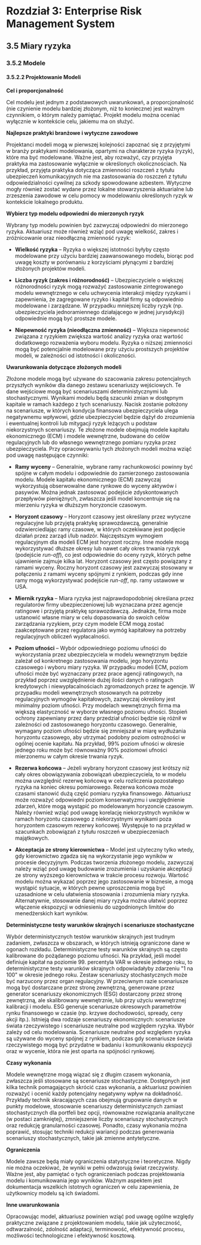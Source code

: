 # Rozdział 3: Enterprise Risk Management System

## 3.5 Miary ryzyka

### 3.5.2 Modele

#### 3.5.2.2 Projektowanie Modeli

**Cel i proporcjonalność**

Cel modelu jest jednym z podstawowych uwarunkowań, a proporcjonalność (nie czynienie modelu bardziej złożonym, niż to konieczne) jest ważnym czynnikiem, o którym należy pamiętać. Projekt modelu można oceniać wyłącznie w kontekście celu, jakiemu ma on służyć.

**Najlepsze praktyki branżowe i wytyczne zawodowe**

Projektanci modeli mogą w pierwszej kolejności zapoznać się z przyjętymi w branży praktykami modelowania, opartymi na charakterze ryzyka (ryzyk), które ma być modelowane. Ważne jest, aby rozważyć, czy przyjęta praktyka ma zastosowanie wyłącznie w określonych okolicznościach. Na przykład, przyjęta praktyka dotycząca zmienności roszczeń z tytułu ubezpieczeń komunikacyjnych nie ma zastosowania do roszczeń z tytułu odpowiedzialności cywilnej za szkody spowodowane azbestem. Wytyczne mogły również zostać wydane przez lokalne stowarzyszenia aktuarialne lub zrzeszenia zawodowe w celu pomocy w modelowaniu określonych ryzyk w kontekście lokalnego produktu.

**Wybierz typ modelu odpowiedni do mierzonych ryzyk**

Wybrany typ modelu powinien być zazwyczaj odpowiedni do mierzonego ryzyka. Aktuariusz może również wziąć pod uwagę wielkość, zakres i zróżnicowanie oraz nieodłączną zmienność ryzyk:

* **Wielkość ryzyka** – Ryzyka o większej istotności byłyby często modelowane przy użyciu bardziej zaawansowanego modelu, biorąc pod uwagę koszty w porównaniu z korzyściami płynącymi z bardziej złożonych projektów modeli.

* **Liczba ryzyk (zakres i różnorodność)** – Ubezpieczyciele o większej różnorodności ryzyk mogą rozważyć zastosowanie zintegrowanego modelu wewnętrznego w celu uchwycenia interakcji między ryzykami i zapewnienia, że zagregowane ryzyko i kapitał firmy są odpowiednio modelowane i zarządzane. W przypadku mniejszej liczby ryzyk (np. ubezpieczyciela jednoramiennego działającego w jednej jurysdykcji) odpowiednie mogą być prostsze modele.

* **Niepewność ryzyka (nieodłączna zmienność)** – Większa niepewność związana z ryzykiem zwiększa wartość analizy ryzyka oraz wartość dodatkowego rozważenia wyboru modelu. Ryzyka o niższej zmienności mogą być potencjalnie modelowane przy użyciu prostszych projektów modeli, w zależności od istotności i okoliczności.

**Uwarunkowania dotyczące złożonych modeli**

Złożone modele mogą być używane do szacowania zakresu potencjalnych przyszłych wyników dla danego zestawu scenariuszy wejściowych. Te dane wejściowe mogą być scenariuszami deterministycznymi lub stochastycznymi. Wynikami modelu będą szacunki zmian w dostępnym kapitale w ramach każdego z tych scenariuszy. Nacisk zostanie położony na scenariusze, w których kondycja finansowa ubezpieczyciela ulega negatywnemu wpływowi, gdzie ubezpieczyciel będzie dążył do zrozumienia i ewentualnej kontroli lub mitygacji ryzyk leżących u podstaw niekorzystnych scenariuszy. Te złożone modele obejmują modele kapitału ekonomicznego (ECM) i modele wewnętrzne, budowane do celów regulacyjnych lub do własnego wewnętrznego pomiaru ryzyka przez ubezpieczyciela. Przy opracowywaniu tych złożonych modeli można wziąć pod uwagę następujące czynniki:

* **Ramy wyceny** – Generalnie, wybrane ramy rachunkowości powinny być spójne w całym modelu i odpowiednie do zamierzonego zastosowania modelu. Modele kapitału ekonomicznego (ECM) zazwyczaj wykorzystują obserwowalne dane rynkowe do wyceny aktywów i pasywów. Można jednak zastosować podejście zdyskontowanych przepływów pieniężnych, zwłaszcza jeśli model koncentruje się na mierzeniu ryzyka w dłuższym horyzoncie czasowym.

* **Horyzont czasowy** – Horyzont czasowy jest określany przez wytyczne regulacyjne lub przyjętą praktykę sprawozdawczą, generalnie odzwierciedlając ramy czasowe, w których oczekiwane jest podjęcie działań przez zarząd i/lub nadzór. Najczęstszym wymogiem regulacyjnym dla modeli ECM jest horyzont roczny. Inne modele mogą wykorzystywać dłuższe okresy lub nawet cały okres trwania ryzyk (podejście *run-off*), co jest odpowiednie do oceny ryzyk, których pełne ujawnienie zajmuje kilka lat. Horyzont czasowy jest często powiązany z ramami wyceny. Roczny horyzont czasowy jest zazwyczaj stosowany w połączeniu z ramami wyceny spójnymi z rynkiem, podczas gdy inne ramy mogą wykorzystywać podejście *run-off*, np. ramy ustawowe w USA.

* **Miernik ryzyka** – Miara ryzyka jest najprawdopodobniej określana przez regulatorów firmy ubezpieczeniowej lub wyznaczana przez agencje ratingowe i przyjętą praktykę sprawozdawczą. Jednakże, firma może ustanowić własne miary w celu dopasowania do swoich celów zarządzania ryzykiem, przy czym modele ECM mogą zostać zaakceptowane przez regulatora jako wymóg kapitałowy na potrzeby regulacyjnych obliczeń wypłacalności.

* **Poziom ufności** – Wybór odpowiedniego poziomu ufności do wykorzystania przez ubezpieczyciela w modelu wewnętrznym będzie zależał od konkretnego zastosowania modelu, jego horyzontu czasowego i wyboru miary ryzyka. W przypadku modeli ECM, poziom ufności może być wyznaczany przez prace agencji ratingowych, na przykład poprzez uwzględnienie dużej ilości danych o ratingach kredytowych i niewypłacalnościach zgromadzonych przez te agencje. W przypadku modeli wewnętrznych stosowanych na potrzeby regulacyjnych wymogów kapitałowych, zazwyczaj określony jest minimalny poziom ufności. Przy modelach wewnętrznych firma ma większą elastyczność w wyborze własnego poziomu ufności. Stopień ochrony zapewniany przez dany przedział ufności będzie się różnił w zależności od zastosowanego horyzontu czasowego. Generalnie, wymagany poziom ufności będzie się zmniejszał w miarę wydłużania horyzontu czasowego, aby utrzymać podobny poziom ostrożności w ogólnej ocenie kapitału. Na przykład, 99% poziom ufności w okresie jednego roku może być równoważny 90% poziomowi ufności mierzonemu w całym okresie trwania ryzyk.

* **Rezerwa końcowa** – Jeżeli wybrany horyzont czasowy jest krótszy niż cały okres obowiązywania zobowiązań ubezpieczyciela, to w modelu można uwzględnić rezerwę końcową w celu rozliczenia pozostałego ryzyka na koniec okresu pomiarowego. Rezerwa końcowa może czasami stanowić dużą część pomiaru ryzyka finansowego. Aktuariusz może rozważyć odpowiedni poziom konserwatyzmu i uwzględnienie zdarzeń, które mogą wystąpić po modelowanym horyzoncie czasowym. Należy również wziąć pod uwagę korelację niekorzystnych wyników w ramach horyzontu czasowego z niekorzystnymi wynikami poza horyzontem czasowym rezerwy końcowej. Występuje to na przykład w szacunkach zobowiązań z tytułu roszczeń w ubezpieczeniach majątkowych.

* **Akceptacja ze strony kierownictwa** – Model jest użyteczny tylko wtedy, gdy kierownictwo zgadza się na wykorzystanie jego wyników w procesie decyzyjnym. Podczas tworzenia złożonego modelu, zazwyczaj należy wziąć pod uwagę budowanie zrozumienia i uzyskanie akceptacji ze strony wyższego kierownictwa w trakcie procesu rozwoju. Wartość modelu można wykazać poprzez jego zastosowanie w biznesie, a mogą wystąpić sytuacje, w których pewne uproszczenia mogą być uzasadnione w celu ułatwienia stosowania i zrozumienia miary ryzyka. Alternatywnie, stosowanie danej miary ryzyka można ułatwić poprzez włączenie ekspozycji w odniesieniu do uzgodnionych limitów do menedżerskich kart wyników.

**Deterministyczne testy warunków skrajnych i scenariusze stochastyczne**

Wybór deterministycznych testów warunków skrajnych jest trudnym zadaniem, zwłaszcza w obszarach, w których istnieją ograniczone dane w ogonach rozkładu. Deterministyczne testy warunków skrajnych są często kalibrowane do pożądanego poziomu ufności. Na przykład, jeśli model definiuje kapitał na poziomie 99. percentyla VAR w okresie jednego roku, to deterministyczne testy warunków skrajnych odpowiadałyby zdarzeniu "1 na 100" w okresie jednego roku. Zestaw scenariuszy stochastycznych może być narzucony przez organ regulacyjny. W przeciwnym razie scenariusze mogą być dostarczane przez stronę zewnętrzną, generowane przez generator scenariuszy ekonomicznych (ESG) dostarczony przez stronę zewnętrzną, ale skalibrowany wewnętrznie, lub przy użyciu wewnętrznej kalibracji i modelu. ESG generuje scenariusze okresowych parametrów rynku finansowego w czasie (np. krzywe dochodowości, spready, ceny akcji itp.). Istnieją dwa rodzaje scenariuszy ekonomicznych: scenariusze świata rzeczywistego i scenariusze neutralne pod względem ryzyka. Wybór zależy od celu modelowania. Scenariusze neutralne pod względem ryzyka są używane do wyceny spójnej z rynkiem, podczas gdy scenariusze świata rzeczywistego mogą być przydatne w badaniu i komunikowaniu ekspozycji oraz w wycenie, która nie jest oparta na spójności rynkowej.

**Czasy wykonania**

Modele wewnętrzne mogą wiązać się z długim czasem wykonania, zwłaszcza jeśli stosowane są scenariusze stochastyczne. Dostępnych jest kilka technik pomagających skrócić czas wykonania, a aktuariusz powinien rozważyć i ocenić każdy potencjalny negatywny wpływ na dokładność. Przykłady technik skracających czas obejmują grupowanie danych w punkty modelowe, stosowanie scenariuszy deterministycznych zamiast stochastycznych dla portfeli bez opcji, równoważne rozwiązania analityczne (w postaci zamkniętej), zmniejszenie liczby scenariuszy stochastycznych oraz redukcję granularności czasowej. Ponadto, czasy wykonania można poprawić, stosując techniki redukcji wariancji podczas generowania scenariuszy stochastycznych, takie jak zmienne antytetyczne.

**Ograniczenia**

Modele zawsze będą miały ograniczenia statystyczne i teoretyczne. Nigdy nie można oczekiwać, że wyniki w pełni odwzorują świat rzeczywisty. Ważne jest, aby pamiętać o tych ograniczeniach podczas projektowania modelu i komunikowania jego wyników. Ważnym aspektem jest dokumentacja wszelkich istotnych ograniczeń w celu zapewnienia, że użytkownicy modelu są ich świadomi.

**Inne uwarunkowania**

Opracowując model, aktuariusz powinien wziąć pod uwagę ogólne względy praktyczne związane z projektowaniem modelu, takie jak użyteczność, odtwarzalność, zdolność adaptacji, terminowość, efektywność procesu, możliwości technologiczne i efektywność kosztową.